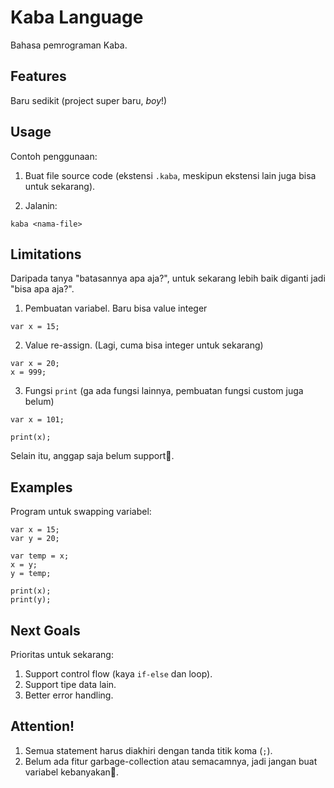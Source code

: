 # Kaba Language

Bahasa pemrograman Kaba.

## Features

Baru sedikit (project super baru, *boy*!)

## Usage

Contoh penggunaan:

1. Buat file source code (ekstensi `.kaba`, meskipun ekstensi lain juga bisa untuk sekarang).

2. Jalanin:
  ```
  kaba <nama-file>
  ```

## Limitations

Daripada tanya "batasannya apa aja?", untuk sekarang lebih baik diganti jadi "bisa apa aja?".

1. Pembuatan variabel. Baru bisa value integer

  ```
  var x = 15;
  ```

2. Value re-assign. (Lagi, cuma bisa integer untuk sekarang)

  ```
  var x = 20;
  x = 999;
  ```

3. Fungsi `print` (ga ada fungsi lainnya, pembuatan fungsi custom juga belum)

  ```
  var x = 101;

  print(x);
  ```

Selain itu, anggap saja belum support🥲.

## Examples

Program untuk swapping variabel:
```
var x = 15;
var y = 20;

var temp = x;
x = y;
y = temp;

print(x);
print(y);
```

## Next Goals

Prioritas untuk sekarang:
1. Support control flow (kaya `if-else` dan loop).
2. Support tipe data lain.
3. Better error handling.

## Attention!

1. Semua statement harus diakhiri dengan tanda titik koma (`;`).
2. Belum ada fitur garbage-collection atau semacamnya, jadi jangan buat variabel kebanyakan🤣.
